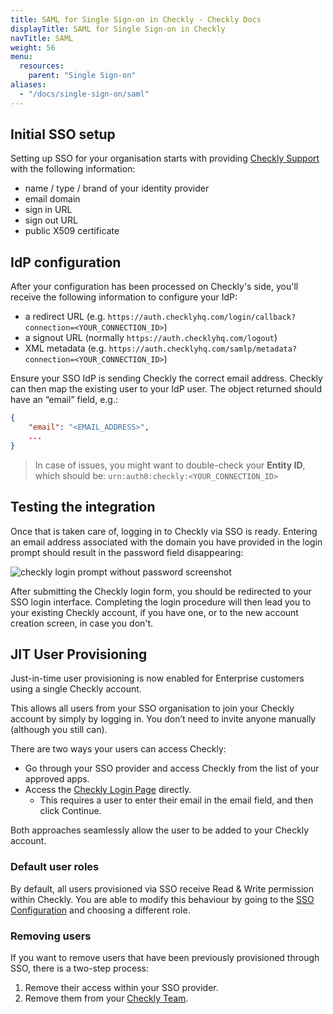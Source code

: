 ```yaml
---
title: SAML for Single Sign-on in Checkly - Checkly Docs
displayTitle: SAML for Single Sign-on in Checkly
navTitle: SAML
weight: 56
menu:
  resources:
    parent: "Single Sign-on"
aliases:
  - "/docs/single-sign-on/saml"
---
```


## Initial SSO setup

Setting up SSO for your organisation starts with providing [Checkly Support](mailto:support@checklyhq.com) with the following information:

- name / type / brand of your identity provider
- email domain
- sign in URL
- sign out URL
- public X509 certificate

## IdP configuration

After your configuration has been processed on Checkly's side, you'll receive the following information to configure your IdP:

- a redirect URL (e.g. `https://auth.checklyhq.com/login/callback?connection=<YOUR_CONNECTION_ID>`)
- a signout URL (normally `https://auth.checklyhq.com/logout`)
- XML metadata (e.g. `https://auth.checklyhq.com/samlp/metadata?connection=<YOUR_CONNECTION_ID>`)

Ensure your SSO IdP is sending Checkly the correct email address. Checkly can then map the existing user to your IdP user. The object returned should have an “email” field, e.g.:

```json
{
	"email": "<EMAIL_ADDRESS>",
	...
}
```

> In case of issues, you might want to double-check your **Entity ID**, which should be: `urn:auth0:checkly:<YOUR_CONNECTION_ID>`

## Testing the integration

Once that is taken care of, logging in to Checkly via SSO is ready. Entering an email address associated with the domain you have provided in the login prompt should result in the password field disappearing:

![checkly login prompt without password screenshot](/docs/images/single-sign-on/checkly-login-prompt-sso.png)

After submitting the Checkly login form, you should be redirected to your SSO login interface. Completing the login procedure will then lead you to your existing Checkly account, if you have one, or to the new account creation screen, in case you don't.

## JIT User Provisioning

Just-in-time user provisioning is now enabled for Enterprise customers using a single Checkly account.

This allows all users from your SSO organisation to join your Checkly account by simply by logging in. You don’t need to invite anyone manually (although you still can).

There are two ways your users can access Checkly:

- Go through your SSO provider and access Checkly from the list of your approved apps.
- Access the [Checkly Login Page](https://app.checklyhq.com/) directly.
  - This requires a user to enter their email in the email field, and then click Continue.

Both approaches seamlessly allow the user to be added to your Checkly account.

### Default user roles

By default, all users provisioned via SSO receive Read & Write permission within Checkly. You are able to modify this behaviour by going to the [SSO Configuration](https://app.checklyhq.com/settings/account/sso-saml) and choosing a different role.

### Removing users

If you want to remove users that have been previously provisioned through SSO, there is a two-step process:

1. Remove their access within your SSO provider.
2. Remove them from your [Checkly Team](https://app.checklyhq.com/settings/account/team).
